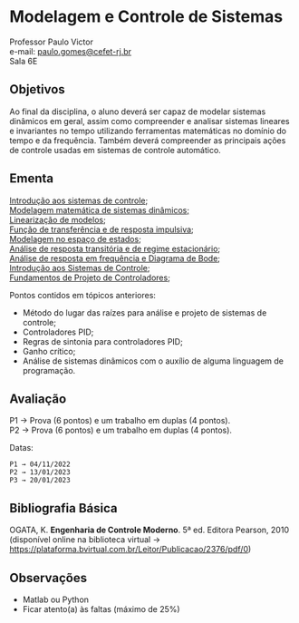 # Modelagem e Controle de Sistemas
Professor Paulo Victor  
e-mail: paulo.gomes@cefet-rj.br  
Sala 6E

## Objetivos

Ao final da disciplina, o aluno deverá ser capaz de modelar sistemas dinâmicos em geral, assim como compreender e analisar sistemas lineares e invariantes no tempo utilizando ferramentas matemáticas no domínio do tempo e da frequência. Também deverá compreender as principais ações de controle usadas em sistemas de controle automático.

## Ementa

[Introdução aos sistemas de controle;](Intro.ipynb)  
[Modelagem matemática de sistemas dinâmicos;](Modelagem_Matematica.ipynb)  
[Linearização de modelos](linearizacao.ipynb);  
[Função de transferência e de resposta impulsiva](transf.ipynb);  
[Modelagem no espaço de estados](EE.ipynb);  
[Análise de resposta transitória e de regime estacionário](Resposta.ipynb);   
[Análise de resposta em frequência e Diagrama de Bode](Freq.ipynb);  
[Introdução aos Sistemas de Controle](Controle.ipynb);  
[Fundamentos de Projeto de Controladores](Proj_Cont.ipynb);

Pontos contidos em tópicos anteriores:
* Método do lugar das raízes para análise e projeto de sistemas de controle;  
* Controladores PID;  
* Regras de sintonia para controladores PID;  
* Ganho crítico;  
* Análise de sistemas dinâmicos com o auxílio de alguma linguagem de programação.  

## Avaliação

P1 → Prova (6 pontos) e um trabalho em duplas (4 pontos).   
P2 →  Prova (6 pontos) e um trabalho em duplas (4 pontos).

Datas:

    P1 → 04/11/2022
    P2 → 13/01/2023
    P3 → 20/01/2023


## Bibliografia Básica

OGATA, K. **Engenharia de Controle Moderno**. 5ª ed. Editora Pearson, 2010 (disponível online na biblioteca virtual → [](https://plataforma.bvirtual.com.br/Leitor/Publicacao/2376/pdf/0)https://plataforma.bvirtual.com.br/Leitor/Publicacao/2376/pdf/0)

## Observações
- Matlab ou Python
- Ficar atento(a) às faltas (máximo de 25%)

